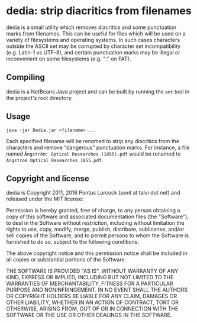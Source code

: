 dedia: strip diacritics from filenames
======================================

dedia is a small utility which removes diacritics and some punctuation
marks from filenames. This can be useful for files which will be used on
a variety of filesystems and operating systems. In such cases characters
outside the ASCII set may be corrupted by character set incompatibility
(e.g. Latin-1 vs UTF-8), and certain punctuation marks may be illegal
or inconvenient on some filesystems (e.g. ":" on FAT).

Compiling
---------

dedia is a NetBeans Java project and can be built by running the `ant`
tool in the project's root directory.

Usage
-----

    java -jar Dedia.jar <filename> ...

Each specified filename will be renamed to strip any diacritics from the
characters and remove "dangerous" punctuation marks. For instance, a
file named `Ångström: Optical Researches (1855).pdf` would be renamed to
`Angstrom Optical Researches 1855.pdf`.

Copyright and license
---------------------

dedia is Copyright 2011, 2016 Pontus Lurcock (pont at talvi dot net) and
released under the MIT license:

Permission is hereby granted, free of charge, to any person obtaining a copy
of this software and associated documentation files (the "Software"), to deal
in the Software without restriction, including without limitation the rights
to use, copy, modify, merge, publish, distribute, sublicense, and/or sell
copies of the Software, and to permit persons to whom the Software is
furnished to do so, subject to the following conditions:

The above copyright notice and this permission notice shall be included in all
copies or substantial portions of the Software.

THE SOFTWARE IS PROVIDED "AS IS", WITHOUT WARRANTY OF ANY KIND, EXPRESS OR
IMPLIED, INCLUDING BUT NOT LIMITED TO THE WARRANTIES OF MERCHANTABILITY,
FITNESS FOR A PARTICULAR PURPOSE AND NONINFRINGEMENT. IN NO EVENT SHALL THE
AUTHORS OR COPYRIGHT HOLDERS BE LIABLE FOR ANY CLAIM, DAMAGES OR OTHER
LIABILITY, WHETHER IN AN ACTION OF CONTRACT, TORT OR OTHERWISE, ARISING FROM,
OUT OF OR IN CONNECTION WITH THE SOFTWARE OR THE USE OR OTHER DEALINGS IN THE
SOFTWARE.
